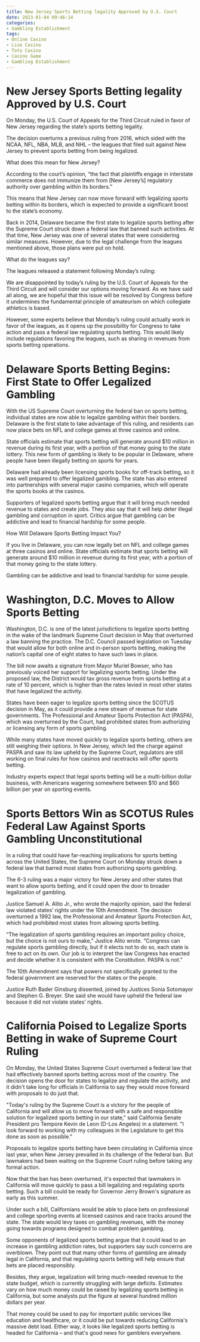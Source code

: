 ```yaml
---
title: New Jersey Sports Betting legality Approved by U.S. Court
date: 2023-01-04 09:46:14
categories:
- Gambling Establishment
tags:
- Online Casino
- Live Casino
- Toto Casino
- Casino Game
- Gambling Establishment
---
```



#  New Jersey Sports Betting legality Approved by U.S. Court

On Monday, the U.S. Court of Appeals for the Third Circuit ruled in favor of New Jersey regarding the state’s sports betting legality.

The decision overturns a previous ruling from 2016, which sided with the NCAA, NFL, NBA, MLB, and NHL – the leagues that filed suit against New Jersey to prevent sports betting from being legalized.

What does this mean for New Jersey?

According to the court’s opinion, “the fact that plaintiffs engage in interstate commerce does not immunize them from [New Jersey’s] regulatory authority over gambling within its borders.”

This means that New Jersey can now move forward with legalizing sports betting within its borders, which is expected to provide a significant boost to the state’s economy.

Back in 2014, Delaware became the first state to legalize sports betting after the Supreme Court struck down a federal law that banned such activities. At that time, New Jersey was one of several states that were considering similar measures. However, due to the legal challenge from the leagues mentioned above, those plans were put on hold.

What do the leagues say?

The leagues released a statement following Monday’s ruling:

We are disappointed by today’s ruling by the U.S. Court of Appeals for the Third Circuit and will consider our options moving forward. As we have said all along, we are hopeful that this issue will be resolved by Congress before it undermines the fundamental principle of amateurism on which collegiate athletics is based.


However, some experts believe that Monday’s ruling could actually work in favor of the leagues, as it opens up the possibility for Congress to take action and pass a federal law regulating sports betting. This would likely include regulations favoring the leagues, such as sharing in revenues from sports betting operations.

#  Delaware Sports Betting Begins: First State to Offer Legalized Gambling

With the US Supreme Court overturning the federal ban on sports betting, individual states are now able to legalize gambling within their borders. Delaware is the first state to take advantage of this ruling, and residents can now place bets on NFL and college games at three casinos and online.

State officials estimate that sports betting will generate around $10 million in revenue during its first year, with a portion of that money going to the state lottery. This new form of gambling is likely to be popular in Delaware, where people have been illegally betting on sports for years.

Delaware had already been licensing sports books for off-track betting, so it was well prepared to offer legalized gambling. The state has also entered into partnerships with several major casino companies, which will operate the sports books at the casinos.

Supporters of legalized sports betting argue that it will bring much needed revenue to states and create jobs. They also say that it will help deter illegal gambling and corruption in sport. Critics argue that gambling can be addictive and lead to financial hardship for some people.

How Will Delaware Sports Betting Impact You?

If you live in Delaware, you can now legally bet on NFL and college games at three casinos and online. State officials estimate that sports betting will generate around $10 million in revenue during its first year, with a portion of that money going to the state lottery.

Gambling can be addictive and lead to financial hardship for some people.

#  Washington, D.C. Moves to Allow Sports Betting 
Washington, D.C. is one of the latest jurisdictions to legalize sports betting in the wake of the landmark Supreme Court decision in May that overturned a law banning the practice. The D.C. Council passed legislation on Tuesday that would allow for both online and in-person sports betting, making the nation’s capital one of eight states to have such laws in place. 

The bill now awaits a signature from Mayor Muriel Bowser, who has previously voiced her support for legalizing sports betting. Under the proposed law, the District would tax gross revenue from sports betting at a rate of 10 percent, which is higher than the rates levied in most other states that have legalized the activity. 

States have been eager to legalize sports betting since the SCOTUS decision in May, as it could provide a new stream of revenue for state governments. The Professional and Amateur Sports Protection Act (PASPA), which was overturned by the Court, had prohibited states from authorizing or licensing any form of sports gambling. 

While many states have moved quickly to legalize sports betting, others are still weighing their options. In New Jersey, which led the charge against PASPA and saw its law upheld by the Supreme Court, regulators are still working on final rules for how casinos and racetracks will offer sports betting. 

Industry experts expect that legal sports betting will be a multi-billion dollar business, with Americans wagering somewhere between $10 and $60 billion per year on sporting events.

# Sports Bettors Win as SCOTUS Rules Federal Law Against Sports Gambling Unconstitutional

In a ruling that could have far-reaching implications for sports betting across the United States, the Supreme Court on Monday struck down a federal law that barred most states from authorizing sports gambling.

The 6-3 ruling was a major victory for New Jersey and other states that want to allow sports betting, and it could open the door to broader legalization of gambling.

Justice Samuel A. Alito Jr., who wrote the majority opinion, said the federal law violated states’ rights under the 10th Amendment. The decision overturned a 1992 law, the Professional and Amateur Sports Protection Act, which had prohibited most states from allowing sports betting.

“The legalization of sports gambling requires an important policy choice, but the choice is not ours to make,” Justice Alito wrote. “Congress can regulate sports gambling directly, but if it elects not to do so, each state is free to act on its own. Our job is to interpret the law Congress has enacted and decide whether it is consistent with the Constitution. PASPA is not.”

The 10th Amendment says that powers not specifically granted to the federal government are reserved for the states or the people.

Justice Ruth Bader Ginsburg dissented, joined by Justices Sonia Sotomayor and Stephen G. Breyer. She said she would have upheld the federal law because it did not violate states’ rights.

#  California Poised to Legalize Sports Betting in wake of Supreme Court Ruling

On Monday, the United States Supreme Court overturned a federal law that had effectively banned sports betting across most of the country. The decision opens the door for states to legalize and regulate the activity, and it didn't take long for officials in California to say they would move forward with proposals to do just that.

"Today's ruling by the Supreme Court is a victory for the people of California and will allow us to move forward with a safe and responsible solution for legalized sports betting in our state," said California Senate President pro Tempore Kevin de Leon (D-Los Angeles) in a statement. "I look forward to working with my colleagues in the Legislature to get this done as soon as possible."

Proposals to legalize sports betting have been circulating in California since last year, when New Jersey prevailed in its challenge of the federal ban. But lawmakers had been waiting on the Supreme Court ruling before taking any formal action.

Now that the ban has been overturned, it's expected that lawmakers in California will move quickly to pass a bill legalizing and regulating sports betting. Such a bill could be ready for Governor Jerry Brown's signature as early as this summer.

Under such a bill, Californians would be able to place bets on professional and college sporting events at licensed casinos and race tracks around the state. The state would levy taxes on gambling revenues, with the money going towards programs designed to combat problem gambling.

Some opponents of legalized sports betting argue that it could lead to an increase in gambling addiction rates, but supporters say such concerns are overblown. They point out that many other forms of gambling are already legal in California, and that regulating sports betting will help ensure that bets are placed responsibly.

Besides, they argue, legalization will bring much-needed revenue to the state budget, which is currently struggling with large deficits. Estimates vary on how much money could be raised by legalizing sports betting in California, but some analysts put the figure at several hundred million dollars per year.

That money could be used to pay for important public services like education and healthcare, or it could be put towards reducing California's massive debt load. Either way, it looks like legalized sports betting is headed for California – and that's good news for gamblers everywhere.